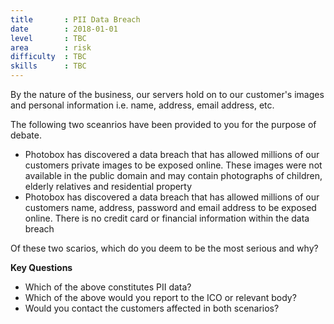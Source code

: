 ```yaml
---
title       : PII Data Breach
date        : 2018-01-01
level       : TBC
area        : risk
difficulty  : TBC
skills      : TBC
---
```


By the nature of the business, our servers hold on to our customer's images and personal information i.e. name, address, email address, etc.

The following two sceanrios have been provided to you for the purpose of debate.

- Photobox has discovered a data breach that has allowed millions of our customers private images to be exposed online. These images were not available in the public domain and may contain photographs of children, elderly relatives and residential property
- Photobox has discovered a data breach that has allowed millions of our customers name, address, password and email address to be exposed online. There is no credit card or financial information within the data breach

Of these two scarios, which do you deem to be the most serious and why?

**Key Questions**
- Which of the above constitutes PII data?
- Which of the above would you report to the ICO or relevant body?
- Would you contact the customers affected in both scenarios?
